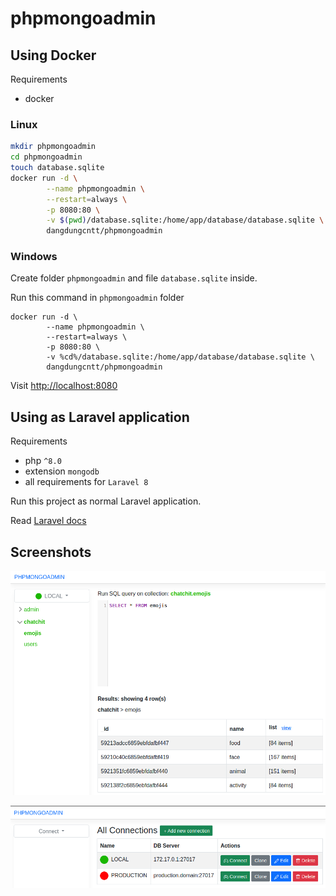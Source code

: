 # phpmongoadmin

## Using Docker

Requirements

- docker

### Linux

```bash
mkdir phpmongoadmin
cd phpmongoadmin
touch database.sqlite
docker run -d \
        --name phpmongoadmin \
        --restart=always \
        -p 8080:80 \
        -v $(pwd)/database.sqlite:/home/app/database/database.sqlite \
        dangdungcntt/phpmongoadmin
```

### Windows

Create folder `phpmongoadmin` and file `database.sqlite` inside.

Run this command in `phpmongoadmin` folder

```
docker run -d \
        --name phpmongoadmin \
        --restart=always \
        -p 8080:80 \
        -v %cd%/database.sqlite:/home/app/database/database.sqlite \
        dangdungcntt/phpmongoadmin
```

Visit [http://localhost:8080](http://localhost:8080)

## Using as Laravel application

Requirements

- php `^8.0`
- extension `mongodb`
- all requirements for `Laravel 8`

Run this project as normal Laravel application.

Read [Laravel docs](https://laravel.com/docs/8.x)

## Screenshots

![](docs/screenshots/01.png)

![](docs/screenshots/02.png)
